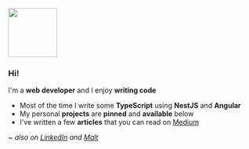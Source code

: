 <img src="https://user-images.githubusercontent.com/26920011/209562048-1e8d5189-24f6-4bc4-b02b-62e514563d2b.svg" width=100 height=100 />

### Hi!
I'm a **web developer** and I enjoy **writing code**
- Most of the time I write some **TypeScript** using **NestJS** and **Angular**
- My personal **projects** are **pinned** and **available** below
- I've written a few **articles** that you can read on [Medium](https://medium.com/@pierre.viara)

~ _also on [LinkedIn](https://www.linkedin.com/in/pierre-viara) and [Malt](https://www.malt.fr/profile/pierreviara)_
